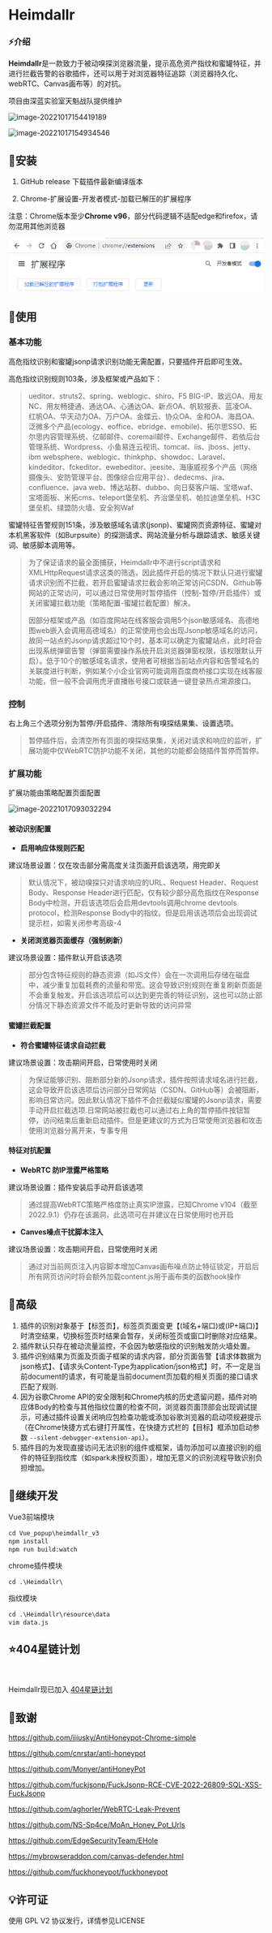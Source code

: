 # Heimdallr

### ⚡介绍

**Heimdallr**是一款致力于被动嗅探浏览器流量，提示高危资产指纹和蜜罐特征，并进行拦截告警的谷歌插件，还可以用于对浏览器特征追踪（浏览器持久化、webRTC、Canvas画布等）的对抗。

项目由深蓝实验室天魁战队提供维护

![image-20221017154419189](README.assets/image-20221017154419189.png)

![image-20221017154934546](README.assets/image-20221017154934546.png)

## 🥑安装

1. GitHub release 下载插件最新编译版本

2. Chrome-扩展设置-开发者模式-加载已解压的扩展程序

注意：Chrome版本至少**Chrome v96**，部分代码逻辑不适配edge和firefox，请勿混用其他浏览器

![image-20221017154934546](README.assets/image-20221104111153079.png)

## 🚀使用

### 基本功能

高危指纹识别和蜜罐jsonp请求识别功能无需配置，只要插件开启即可生效。

高危指纹识别规则103条，涉及框架或产品如下：

> ueditor、struts2、spring、weblogic、shiro、F5 BIG-IP、致远OA、用友NC、用友畅捷通、通达OA、心通达OA、新点OA、帆软报表、蓝凌OA、红帆OA、华天动力OA、万户OA、金蝶云、协众OA、金和OA、海昌OA、泛微多个产品(ecology、eoffice、ebridge、emobile)、拓尔思SSO、拓尔思内容管理系统、亿邮邮件、coremail邮件、Exchange邮件、若依后台管理系统、Wordpress、小鱼易连云视讯、tomcat、iis、jboss、jetty、ibm websphere、weblogic、thinkphp、showdoc、Laravel、kindeditor、fckeditor、ewebeditor、jeesite、海康威视多个产品（网络摄像头、安防管理平台、图像综合应用平台）、dedecms、jira、confluence、java web、博达站群、dubbo、向日葵客户端、宝塔waf、宝塔面板、米拓cms、teleport堡垒机、齐治堡垒机、帕拉迪堡垒机、H3C堡垒机、绿盟防火墙、安全狗Waf

蜜罐特征告警规则151条，涉及敏感域名请求(jsonp)、蜜罐网页资源特征、蜜罐对本机黑客软件（如Burpsuite）的探测请求、网站流量分析与跟踪请求、敏感关键词、敏感脚本调用等。

> 为了保证请求的最全面捕获，Heimdallr中不进行script请求和XMLHttpRequest请求这类的筛选，因此插件开启的情况下默认只进行蜜罐请求识别而不拦截，若开启蜜罐请求拦截会影响正常访问CSDN、Github等网站的正常访问，可以通过日常使用时暂停插件（控制-暂停/开启插件）或关闭蜜罐拦截功能（策略配置-蜜罐拦截配置）解决。
>
> 因部分框架或产品（如百度网站在线客服会调用5个json敏感域名、高德地图web嵌入会调用高德域名）的正常使用也会出现Jsonp敏感域名的访问，故同一站点的Jsonp请求超过10个时，基本可以确定为蜜罐站点，此时将会出现系统弹窗告警（弹窗需要操作系统开启浏览器弹窗权限，该权限默认开启）。低于10个的敏感域名请求，使用者可根据当前站点内容和告警域名的关联度进行判断，例如某个小企业官网可能调用百度商桥接口实现在线客服功能，但一般不会调用虎牙直播账号接口或联通一键登录热点溯源接口。

### 控制

右上角三个选项分别为暂停/开启插件、清除所有嗅探结果集、设置选项。

> 暂停插件后，会清空所有页面的嗅探结果集，关闭对请求和响应的监听，扩展功能中仅WebRTC防护功能不关闭，其他的功能都会随插件暂停而暂停。

### 扩展功能

扩展功能由策略配置页面配置

![image-20221017093032294](README.assets/image-20221017093032294.png)

#### 被动识别配置

- **启用响应体规则匹配**

建议场景设置：仅在攻击部分需高度关注页面开启该选项，用完即关

> 默认情况下，被动嗅探只对请求响应的URL、Request Header、Request Body、Response Header进行匹配，仅有较少部分高危指纹在Response Body中检测，开启该选项后会启用devtools调用chrome devtools protocol，检测Response Body中的指纹。但是启用该选项后会出现调试提示栏，如需关闭参考高级-4

- **关闭浏览器页面缓存（强制刷新）**

建议场景设置：插件默认开启该选项

> 部分包含特征规则的静态资源（如JS文件）会在一次调用后存储在磁盘中，减少重复加载耗费的流量和带宽。这会导致识别规则在重复刷新页面是不会重复触发。开启该选项后可以达到更完善的特征识别，这也可以防止部分情况下静态资源文件不能及时更新导致的访问异常

#### 蜜罐拦截配置

- **符合蜜罐特征请求自动拦截**

建议场景设置：攻击期间开启，日常使用时关闭

> 为保证能够识别、阻断部分新的Jsonp请求，插件按照请求域名进行拦截，这会导致开启该选项后访问部分日常网站（CSDN、GitHub等）会被阻断，影响日常访问。因此默认情况下插件不会拦截疑似蜜罐的Jsonp请求，需要手动开启拦截选项.日常网站被拦截也可以通过右上角的暂停插件按钮暂停，访问结束后重新启动插件。但是更建议的方式为日常使用浏览器和攻击使用浏览器分离开来，专事专用

#### 特征对抗配置

- **WebRTC 防IP泄露严格策略**

建议场景设置：插件安装后手动开启该选项

> 通过提高WebRTC策略严格度防止真实IP泄露，已知Chrome v104（截至2022.9.1）仍存在该漏洞，此选项可在并建议在日常使用时也开启

- **Canves噪点干扰脚本注入**

建议场景设置：攻击期间开启，日常使用时关闭

> 通过对当前网页注入内容脚本增加Canvas画布噪点防止特征锁定，开启后所有网页访问时将会额外加载content.js用于画布类的函数hook操作



## 🔔高级

1. 插件的识别对象基于【标签页】，标签页页面变更【(域名+端口)或(IP+端口)】时清空结果，切换标签页时结果会暂存，关闭标签页或窗口时删除对应结果。
2. 插件默认只存在被动流量监控，不会因为敏感指纹的识别触发防火墙处置。
3. 插件识别结果为页面及页面子框架的请求内容，部分页面告警【请求体数据为json格式】、【请求头Content-Type为application/json格式】时，不一定是当前document的请求，有可能是当前document页加载的相关页面的接口请求匹配了规则.
4. 因为谷歌Chrome API的安全限制和Chrome内核的历史遗留问题，插件对响应体Body的检查与其他指纹位置的检查不同，浏览器页面顶部会出现调试提示，可通过插件设置关闭响应包检查功能或添加谷歌浏览器的启动项规避提示（在Chrome快捷方式右键打开属性，在快捷方式栏的【目标】框添加启动参数 `--silent-debugger-extension-api`）。
5. 插件目的为发现直接访问无法识别的组件或框架，请勿添加可以直接识别的组件的特征到指纹库（如spark未授权页面），增加无意义的识别流程导致识别负担增加。


## 🎇继续开发

Vue3前端模块

```
cd Vue_popup\heimdallr_v3
npm install
npm run build:watch
```

chrome插件模块

```
cd .\Heimdallr\
```

指纹模块

```
cd .\Heimdallr\resource\data
vim data.js
```

## ⭐404星链计划
<img src lazysrc="https://github.com/knownsec/404StarLink-Project/raw/master/logo.png" width="30%">

Heimdallr现已加入 [404星链计划](https://github.com/knownsec/404StarLink)

## 🎊致谢

https://github.com/iiiusky/AntiHoneypot-Chrome-simple

https://github.com/cnrstar/anti-honeypot

https://github.com/Monyer/antiHoneyPot

https://github.com/fuckjsonp/FuckJsonp-RCE-CVE-2022-26809-SQL-XSS-FuckJsonp

https://github.com/aghorler/WebRTC-Leak-Prevent

https://github.com/NS-Sp4ce/MoAn_Honey_Pot_Urls

https://github.com/EdgeSecurityTeam/EHole

https://mybrowseraddon.com/canvas-defender.html

https://github.com/fuckhoneypot/fuckhoneypot

## 💡许可证

使用 GPL V2 协议发行，详情参见LICENSE